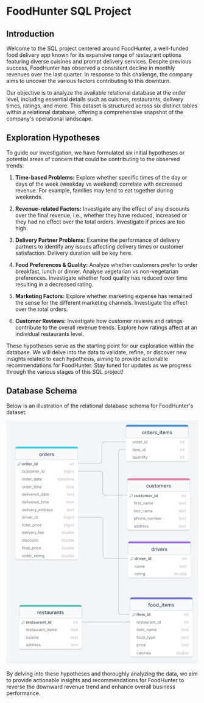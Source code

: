 # FoodHunter SQL Project

## Introduction

Welcome to the SQL project centered around FoodHunter, a well-funded food delivery app known for its expansive range of restaurant options featuring diverse cuisines and prompt delivery services. Despite previous success, FoodHunter has observed a consistent decline in monthly revenues over the last quarter. In response to this challenge, the company aims to uncover the various factors contributing to this downturn.

Our objective is to analyze the available relational database at the order level, including essential details such as cuisines, restaurants, delivery times, ratings, and more. This dataset is structured across six distinct tables within a relational database, offering a comprehensive snapshot of the company's operational landscape.

## Exploration Hypotheses

To guide our investigation, we have formulated six initial hypotheses or potential areas of concern that could be contributing to the observed trends:

1. **Time-based Problems:** Explore whether specific times of the day or days of the week (weekday vs weekend) correlate with decreased revenue. For example, families may tend to eat together during weekends. 

2. **Revenue-related Factors:** Investigate any the effect of any discounts over the final revenue, i.e., whether they have reduced, increased or they had no effect over the total orders. Investigate if prices are too high.

3. **Delivery Partner Problems:** Examine the performance of delivery partners to identify any issues affecting delivery times or customer satisfaction. Delivery duration will be key here.

4. **Food Preferences & Quality:** Analyze whether customers prefer to order breakfast, lunch or dinner. Analyse vegetarian vs non-vegetarian preferences. Investigate whether food quality has reduced over time resulting in a decreased rating.

5. **Marketing Factors:** Explore whether marketing expense has remained the sense for the different marketing channels. Investigate the effect over the total orders.

6. **Customer Reviews:** Investigate how customer reviews and ratings contribute to the overall revenue trends. Explore how ratings affect at an individual restaurants level.

These hypotheses serve as the starting point for our exploration within the database. We will delve into the data to validate, refine, or discover new insights related to each hypothesis, aiming to provide actionable recommendations for FoodHunter. Stay tuned for updates as we progress through the various stages of this SQL project!

## Database Schema

Below is an illustration of the relational database schema for FoodHunter's dataset:

![Database Schema](https://github.com/guille-gil/SQL-portfolio/raw/main/Foodhunter/schema.png)

By delving into these hypotheses and thoroughly analyzing the data, we aim to provide actionable insights and recommendations for FoodHunter to reverse the downward revenue trend and enhance overall business performance. 


